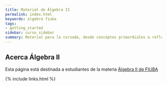```yaml
---
title: Material de Álgebra II
permalink: index.html
keywords: algebra fiuba
tags:
- getting_started
sidebar: curso_sidebar
summary: Material para la cursada, desde conceptos primordiales a reflexiones importantes.
---
```


## Acerca Álgebra II
Esta página está destinada a estudiantes de la materia [Álgebra II de FIUBA](http://materias.fi.uba.ar/6108)

{% include links.html %}
